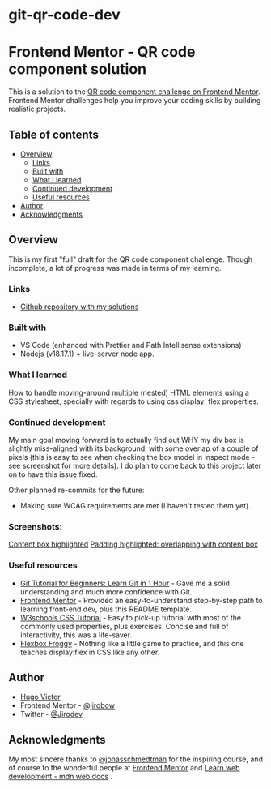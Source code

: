 # git-qr-code-dev

# Frontend Mentor - QR code component solution

This is a solution to the [QR code component challenge on Frontend Mentor](https://www.frontendmentor.io/challenges/qr-code-component-iux_sIO_H). Frontend Mentor challenges help you improve your coding skills by building realistic projects.

## Table of contents

- [Overview](#overview)
  - [Links](#links)
  - [Built with](#built-with)
  - [What I learned](#what-i-learned)
  - [Continued development](#continued-development)
  - [Useful resources](#useful-resources)
- [Author](#author)
- [Acknowledgments](#acknowledgments)

## Overview

This is my first "full" draft for the QR code component challenge. Though incomplete, a lot of progress was made in terms of my learning.

### Links

- [Github repository with my solutions](https://github.com/Jirobow/git-mdn-web-docs-tasks)

### Built with

- VS Code (enhanced with Prettier and Path Intellisense extensions)
- Nodejs (v18.17.1) + live-server node app.

### What I learned

How to handle moving-around multiple (nested) HTML elements using a CSS stylesheet, specially with regards to using css display: flex properties.

### Continued development

My main goal moving forward is to actually find out WHY my div box is slightly miss-aligned with its background, with some overlap of a couple of pixels (this is easy to see when checking the box model in inspect mode - see screenshot for more details). I do plan to come back to this project later on to have this issue fixed.

Other planned re-commits for the future:

- Making sure WCAG requirements are met (I haven't tested them yet).

### Screenshots:

[Content box highlighted](image=content-box-selected.jpeg)
[Padding highlighted: overlapping with content box](image=padding-overlap.jpeg)

### Useful resources

- [Git Tutorial for Beginners: Learn Git in 1 Hour](https://youtu.be/8JJ101D3knE) - Gave me a solid understanding and much more confidence with Git.
- [Frontend Mentor](https://www.frontendmentor.io/) - Provided an easy-to-understand step-by-step path to learning front-end dev, plus this README template.
- [W3schools CSS Tutorial](https://www.w3schools.com/css/default.asp) - Easy to pick-up tutorial with most of the commonly used properties, plus exercises. Concise and full of interactivity, this was a life-saver.
- [Flexbox Froggy](https://flexboxfroggy.com) - Nothing like a little game to practice, and this one teaches display:flex in CSS like any other.

## Author

- [Hugo Victor](https://www.linkedin.com/in/hugo-v-silva/)
- Frontend Mentor - [@jirobow](https://www.frontendmentor.io/profile/Jirobow)
- Twitter - [@Jirodev](https://twitter.com/JirobowDev)

## Acknowledgments

My most sincere thanks to [@jonasschmedtman](https://twitter.com/jonasschmedtman) for the inspiring course, and of course to the wonderful people at [Frontend Mentor](https://www.frontendmentor.io/) and [Learn web development - mdn web docs](https://developer.mozilla.org/en-US/docs/Learn) .

